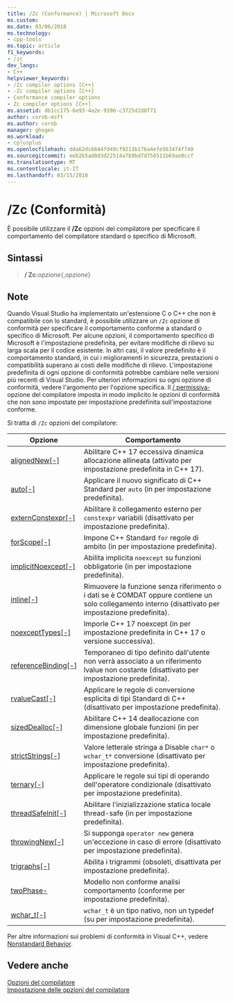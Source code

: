 ```yaml
---
title: /Zc (Conformance) | Microsoft Docs
ms.custom: 
ms.date: 03/06/2018
ms.technology:
- cpp-tools
ms.topic: article
f1_keywords:
- /zc
dev_langs:
- C++
helpviewer_keywords:
- /Zc compiler options [C++]
- -Zc compiler options [C++]
- Conformance compiler options
- Zc compiler options [C++]
ms.assetid: db1cc175-6e93-4a2e-9396-c3725d2d8f71
author: corob-msft
ms.author: corob
manager: ghogen
ms.workload:
- cplusplus
ms.openlocfilehash: dda62dc6644fd49cf9213b176a4efe563474f740
ms.sourcegitcommit: eeb2b5ad8d3d22514a7b9bd7d756511b69ae0ccf
ms.translationtype: MT
ms.contentlocale: it-IT
ms.lasthandoff: 03/15/2018
---
```

# <a name="zc-conformance"></a>/Zc (Conformità)

È possibile utilizzare il **/Zc** opzioni del compilatore per specificare il comportamento del compilatore standard o specifico di Microsoft.

## <a name="syntax"></a>Sintassi

> **/ Zc:**_opzione_{,_opzione_}

## <a name="remarks"></a>Note

Quando Visual Studio ha implementato un'estensione C o C++ che non è compatibile con lo standard, è possibile utilizzare un `/Zc` opzione di conformità per specificare il comportamento conforme a standard o specifico di Microsoft. Per alcune opzioni, il comportamento specifico di Microsoft è l'impostazione predefinita, per evitare modifiche di rilievo su larga scala per il codice esistente. In altri casi, il valore predefinito è il comportamento standard, in cui i miglioramenti in sicurezza, prestazioni o compatibilità superano ai costi delle modifiche di rilievo. L'impostazione predefinita di ogni opzione di conformità potrebbe cambiare nelle versioni più recenti di Visual Studio. Per ulteriori informazioni su ogni opzione di conformità, vedere l'argomento per l'opzione specifica. Il [/ permissiva-](permissive-standards-conformance.md) opzione del compilatore imposta in modo implicito le opzioni di conformità che non sono impostate per impostazione predefinita sull'impostazione conforme.

Si tratta di `/Zc` opzioni del compilatore:

|Opzione|Comportamento|
|---|---|
|[alignedNew\[-\]](zc-alignednew.md)|Abilitare C++ 17 eccessiva dinamica allocazione allineata (attivato per impostazione predefinita in C++ 17).|
|[auto\[-\]](zc-auto-deduce-variable-type.md)|Applicare il nuovo significato di C++ Standard per `auto` (in per impostazione predefinita).|
|[externConstexpr\[-\]](zc-externconstexpr.md)|Abilitare il collegamento esterno per `constexpr` variabili (disattivato per impostazione predefinita).|
|[forScope\[-\]](zc-forscope-force-conformance-in-for-loop-scope.md)|Impone C++ Standard `for` regole di ambito (in per impostazione predefinita).|
|[implicitNoexcept\[-\]](zc-implicitnoexcept-implicit-exception-specifiers.md)|Abilita implicita `noexcept` su funzioni obbligatorie (in per impostazione predefinita).|
|[inline\[-\]](zc-inline-remove-unreferenced-comdat.md)|Rimuovere la funzione senza riferimento o i dati se è COMDAT oppure contiene un solo collegamento interno (disattivato per impostazione predefinita).|
|[noexceptTypes\[-\]](zc-noexcepttypes.md)|Imporle C++ 17 noexcept (in per impostazione predefinita in C++ 17 o versione successiva).|
|[referenceBinding\[-\]](zc-referencebinding-enforce-reference-binding-rules.md)|Temporaneo di tipo definito dall'utente non verrà associato a un riferimento lvalue non costante (disattivato per impostazione predefinita).|
|[rvalueCast\[-\]](zc-rvaluecast-enforce-type-conversion-rules.md)|Applicare le regole di conversione esplicita di tipi Standard di C++ (disattivato per impostazione predefinita).|
|[sizedDealloc\[-\]](zc-sizeddealloc-enable-global-sized-dealloc-functions.md)|Abilitare C++ 14 deallocazione con dimensione globale funzioni (in per impostazione predefinita).|
|[strictStrings\[-\]](zc-strictstrings-disable-string-literal-type-conversion.md)|Valore letterale stringa a Disable `char*` o `wchar_t*` conversione (disattivato per impostazione predefinita).|
|[ternary\[-\]](zc-ternary.md)|Applicare le regole sui tipi di operando dell'operatore condizionale (disattivato per impostazione predefinita).|
|[threadSafeInit\[-\]](zc-threadsafeinit-thread-safe-local-static-initialization.md)|Abilitare l'inizializzazione statica locale thread-safe (in per impostazione predefinita).|
|[throwingNew\[-\]](zc-throwingnew-assume-operator-new-throws.md)|Si supponga `operator new` genera un'eccezione in caso di errore (disattivato per impostazione predefinita).|
|[trigraphs\[-\]](zc-trigraphs-trigraphs-substitution.md)|Abilita i trigrammi (obsoleti, disattivata per impostazione predefinita).|
|[twoPhase-](zc-twophase.md)|Modello non conforme analisi comportamento (conforme per impostazione predefinita).|
|[wchar_t\[-\]](zc-wchar-t-wchar-t-is-native-type.md)|`wchar_t` è un tipo nativo, non un typedef (su per impostazione predefinita).|

Per altre informazioni sui problemi di conformità in Visual C++, vedere [Nonstandard Behavior](../../cpp/nonstandard-behavior.md).

## <a name="see-also"></a>Vedere anche

[Opzioni del compilatore](compiler-options.md)  
[Impostazione delle opzioni del compilatore](setting-compiler-options.md)
